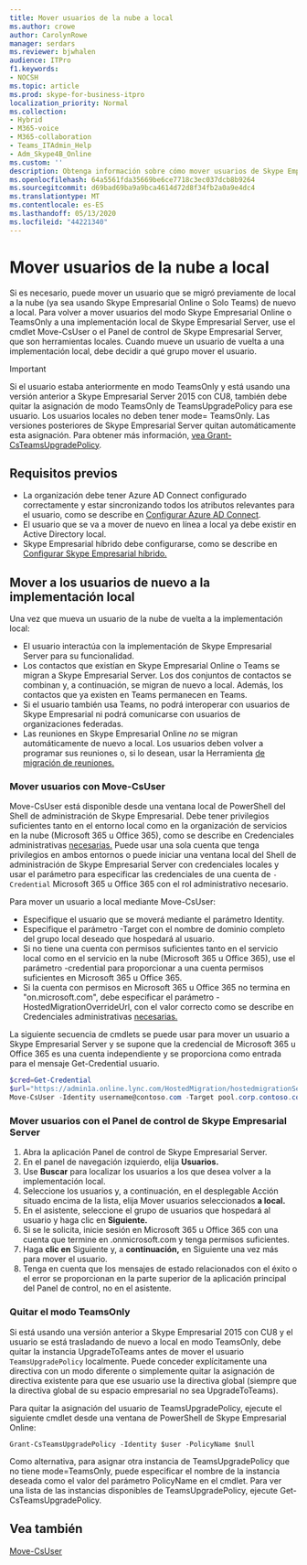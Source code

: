 ```yaml
---
title: Mover usuarios de la nube a local
ms.author: crowe
author: CarolynRowe
manager: serdars
ms.reviewer: bjwhalen
audience: ITPro
f1.keywords:
- NOCSH
ms.topic: article
ms.prod: skype-for-business-itpro
localization_priority: Normal
ms.collection:
- Hybrid
- M365-voice
- M365-collaboration
- Teams_ITAdmin_Help
- Adm_Skype4B_Online
ms.custom: ''
description: Obtenga información sobre cómo mover usuarios de Skype Empresarial Online a local.
ms.openlocfilehash: 64a5561fda35669be6ce7718c3ec037dcb8b9264
ms.sourcegitcommit: d69bad69ba9a9bca4614d72d8f34fb2a0a9e4dc4
ms.translationtype: MT
ms.contentlocale: es-ES
ms.lasthandoff: 05/13/2020
ms.locfileid: "44221340"
---
```

# <a name="move-users-from-the-cloud-to-on-premises"></a>Mover usuarios de la nube a local 

Si es necesario, puede mover un usuario que se migró previamente de local a la nube (ya sea usando Skype Empresarial Online o Solo Teams) de nuevo a local. Para volver a mover usuarios del modo Skype Empresarial Online o TeamsOnly a una implementación local de Skype Empresarial Server, use el cmdlet Move-CsUser o el Panel de control de Skype Empresarial Server, que son herramientas locales. Cuando mueve un usuario de vuelta a una implementación local, debe decidir a qué grupo mover el usuario.

> [!Important]
> Si el usuario estaba anteriormente en modo TeamsOnly y está usando una versión anterior a Skype Empresarial Server 2015 con CU8, también debe quitar la asignación de modo TeamsOnly de TeamsUpgradePolicy para ese usuario. Los usuarios locales no deben tener mode= TeamsOnly.  Las versiones posteriores de Skype Empresarial Server quitan automáticamente esta asignación. Para obtener más información, [vea Grant-CsTeamsUpgradePolicy](https://docs.microsoft.com/powershell/module/skype/grant-csteamsupgradepolicy).

## <a name="prerequisites"></a>Requisitos previos

- La organización debe tener Azure AD Connect configurado correctamente y estar sincronizando todos los atributos relevantes para el usuario, como se describe en [Configurar Azure AD Connect](configure-azure-ad-connect.md).
- El usuario que se va a mover de nuevo en línea a local ya debe existir en Active Directory local.
- Skype Empresarial híbrido debe configurarse, como se describe en [Configurar Skype Empresarial híbrido.](configure-federation-with-skype-for-business-online.md)

## <a name="moving-users-back-to-on-premises"></a>Mover a los usuarios de nuevo a la implementación local

Una vez que mueva un usuario de la nube de vuelta a la implementación local:

- El usuario interactúa con la implementación de Skype Empresarial Server para su funcionalidad. 
- Los contactos que existían en Skype Empresarial Online o Teams se migran a Skype Empresarial Server. Los dos conjuntos de contactos se combinan y, a continuación, se migran de nuevo a local.  Además, los contactos que ya existen en Teams permanecen en Teams.
- Si el usuario también usa Teams, no podrá interoperar con usuarios de Skype Empresarial ni podrá comunicarse con usuarios de organizaciones federadas.
- Las reuniones en Skype Empresarial Online *no* se migran automáticamente de nuevo a local. Los usuarios deben volver a programar sus reuniones o, si lo desean, usar la Herramienta [de migración de reuniones.](https://support.office.com/article/2b525fe6-ed0f-4331-b533-c31546fcf4d4)

### <a name="move-users-with-move-csuser"></a>Mover usuarios con Move-CsUser

Move-CsUser está disponible desde una ventana local de PowerShell del Shell de administración de Skype Empresarial. Debe tener privilegios suficientes tanto en el entorno local como en la organización de servicios en la nube (Microsoft 365 u Office 365), como se describe en Credenciales administrativas [necesarias.](move-users-between-on-premises-and-cloud.md#required-administrative-credentials) Puede usar una sola cuenta que tenga privilegios en ambos entornos o puede iniciar una ventana local del Shell de administración de Skype Empresarial Server con credenciales locales y usar el parámetro para especificar las credenciales de una cuenta de `-Credential` Microsoft 365 u Office 365 con el rol administrativo necesario.

Para mover un usuario a local mediante Move-CsUser:

- Especifique el usuario que se moverá mediante el parámetro Identity.
- Especifique el parámetro -Target con el nombre de dominio completo del grupo local deseado que hospedará al usuario.
- Si no tiene una cuenta con permisos suficientes tanto en el servicio local como en el servicio en la nube (Microsoft 365 u Office 365), use el parámetro -credential para proporcionar a una cuenta permisos suficientes en Microsoft 365 u Office 365.
- Si la cuenta con permisos en Microsoft 365 u Office 365 no termina en "on.microsoft.com", debe especificar el parámetro -HostedMigrationOverrideUrl, con el valor correcto como se describe en Credenciales administrativas [necesarias.](move-users-between-on-premises-and-cloud.md#required-administrative-credentials)

La siguiente secuencia de cmdlets se puede usar para mover un usuario a Skype Empresarial Server y se supone que la credencial de Microsoft 365 u Office 365 es una cuenta independiente y se proporciona como entrada para el mensaje Get-Credential usuario.

```PowerShell
$cred=Get-Credential
$url="https://admin1a.online.lync.com/HostedMigration/hostedmigrationService.svc"
Move-CsUser -Identity username@contoso.com -Target pool.corp.contoso.com -Credential $cred -HostedMigrationOverrideUrl $url
```

### <a name="move-users-with-the-skype-for-business-server-control-panel"></a>Mover usuarios con el Panel de control de Skype Empresarial Server

1. Abra la aplicación Panel de control de Skype Empresarial Server.
2. En el panel de navegación izquierdo, elija **Usuarios.**
3. Use **Buscar** para localizar los usuarios a los que desea volver a la implementación local.
4. Seleccione los usuarios y, a  continuación, en el desplegable Acción situado encima de la lista, elija Mover usuarios seleccionados **a local.**
5. En el asistente, seleccione el grupo de usuarios que hospedará al usuario y haga clic en **Siguiente.**
6. Si se le solicita, inicie sesión en Microsoft 365 u Office 365 con una cuenta que termine en .onmicrosoft.com y tenga permisos suficientes.
7. Haga **clic en** Siguiente y, a **continuación,** en Siguiente una vez más para mover el usuario.
8. Tenga en cuenta que los mensajes de estado relacionados con el éxito o el error se proporcionan en la parte superior de la aplicación principal del Panel de control, no en el asistente.

### <a name="removing-teamsonly-mode"></a>Quitar el modo TeamsOnly

Si está usando una versión anterior a Skype Empresarial 2015 con CU8 y el usuario se está trasladando de nuevo a local en modo TeamsOnly, debe quitar la instancia UpgradeToTeams antes de mover el usuario `TeamsUpgradePolicy` localmente. Puede conceder explícitamente una directiva con un modo diferente o simplemente quitar la asignación de directiva existente para que ese usuario use la directiva global (siempre que la directiva global de su espacio empresarial no sea UpgradeToTeams).

Para quitar la asignación del usuario de TeamsUpgradePolicy, ejecute el siguiente cmdlet desde una ventana de PowerShell de Skype Empresarial Online:

`Grant-CsTeamsUpgradePolicy -Identity $user -PolicyName $null`

Como alternativa, para asignar otra instancia de TeamsUpgradePolicy que no tiene mode=TeamsOnly, puede especificar el nombre de la instancia deseada como el valor del parámetro PolicyName en el cmdlet. Para ver una lista de las instancias disponibles de TeamsUpgradePolicy, ejecute Get-CsTeamsUpgradePolicy.


## <a name="see-also"></a>Vea también

[Move-CsUser](https://docs.microsoft.com/powershell/module/skype/move-csuser)
